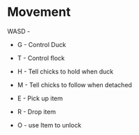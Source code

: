 # Movement
WASD -

* G - Control Duck
* T - Control flock
* H - Tell chicks to hold when duck
* M - Tell chicks to follow when detached

* E - Pick up item
* R - Drop item

* O - use Item to unlock
